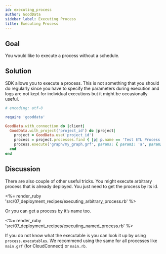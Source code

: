 ```yaml
---
id: executing_process
author: GoodData
sidebar_label: Executing Process
title: Executing Process
---
```


Goal
-------

You would like to execute a process without a schedule.

Solution
--------

SDK allows you to execute a process. This is not something that you
should do regularly since you have to specify the parameters during
execution and logs are not kept for individual executions but it might
be occasionally useful.


```ruby
# encoding: utf-8

require 'gooddata'

GoodData.with_connection do |client|
  GoodData.with_project('project_id') do |project|
    project = GoodData.use('project_id')
    process = project.processes.find { |p| p.name == 'Test ETL Process' }
    process.execute('graph/my_graph.grf', params: { param1: 'a', param2: 'b' })
  end
end 
```

Discussion
----------

There are also couple of other useful tricks. You might execute
arbitrary process that is already deployed. You just need to get the
process by its id.

&lt;%= render\_ruby
'src/07\_deployment\_recipes/executing\_arbitrary\_process.rb' %&gt;

Or you can get a process by it’s name too.

&lt;%= render\_ruby
'src/07\_deployment\_recipes/executing\_named\_process.rb' %&gt;

If you do not know what the executable is you can look it up by using
`process.executables`. We recommend using the same for all processes
like `main.grf` (for CloudConnect) or `main.rb`.
